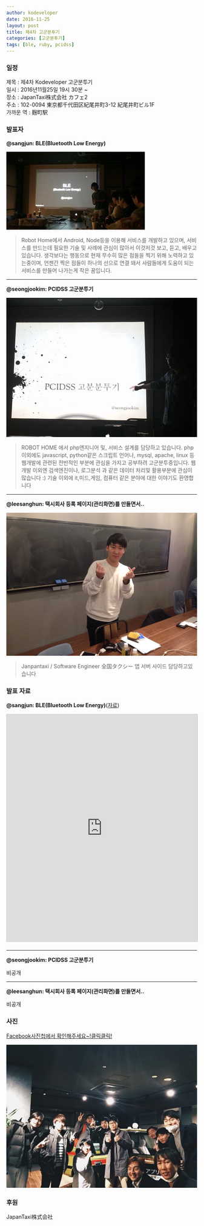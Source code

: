 ```yaml
---
author: kodeveloper
date: 2016-11-25
layout: post
title: 제4차 고군분투기
categories: [고군분투기]
tags: [ble, ruby, pcidss]
---
```


### 일정

제목 : 제4차 Kodeveloper 고군분투기  
일시 : 2016년11월25일 19시 30분 ~  
장소 : JapanTaxi株式会社 カフェ2  
주소 : 102-0094 東京都千代田区紀尾井町3-12 紀尾井町ビル1F  
가까운 역 : 麹町駅  

### 발표자

**@sangjun: BLE(Bluetooth Low Energy)**

![](/img/struggle/4/sangjun.jpg)

>Robot Home에서 Android, Node등을 이용해 서비스를 개발하고 있으며, 서비스를 만드는데 필요한 기술 및 사례에 관심이 많아서 이것저것 보고, 듣고, 배우고 있습니다. 생각보다는 행동으로 현재 무수히 많은 점들을 찍기 위해 노력하고 있는중이며, 언젠간 찍은 점들이 하나의 선으로 연결 돼서 사람들에게 도움이 되는 서비스를 만들어 나가는게 작은 꿈입니다.

---

**@seongjookim: PCIDSS 고군분투기**

![](/img/struggle/4/seongjookim.jpg)

>ROBOT HOME 에서 php엔지니어 및, 서비스 설계를 담당하고 있습니다. php이외에도 javascript, python같은 스크립트 언어나, mysql, apache, linux 등 웹개발에 관련된 전반적인 부분에 관심을 가지고 공부하려 고군분투중입니다. 웹개발 이외엔 검색엔진이나, 로그분석 과 같은 데이터 처리및 활용부분에 관심이 많습니다 :) 기술 이외에 it,미드,게임, 컴퓨터 같은 분야에 대한 이야기도 환영합니다

---

**@leesanghun: 택시회사 등록 페이지(관리화면)를 만들면서..**

![](/img/struggle/4/leesanghun.jpg)

>Janpantaxi / Software Engineer 全国タクシー 앱 서버 사이드 담당하고있습니다

### 발표 자료

**@sangjun: BLE(Bluetooth Low Energy)**([자료](https://docs.google.com/presentation/d/17CbKOIAHjBXUZ4WxynqxqsD2vfJKltMtsm0iFpV-aoE/edit?usp=sharing))

<iframe src="https://docs.google.com/presentation/d/e/2PACX-1vSVc2EPwTQccZ5PWyo1dbzZVyRKg6WDrQa1Gg42L3fvZveFdiCvZfUmuoGMdKIzuKjPOr0ByaYTp9aG/embed?start=false&loop=false" width="700" height="600" frameborder="0" marginwidth="0" marginheight="0" scrolling="no" style="border:1px solid #CCC; border-width:1px; margin-bottom:5px; max-width: 100%;" allowfullscreen></iframe>


---

**@seongjookim: PCIDSS 고군분투기**

비공개

---

**@leesanghun: 택시회사 등록 페이지(관리화면)를 만들면서..**

비공개

### 사진

[Facebook사진첩에서 확인해주세요~!클릭클릭!](https://www.facebook.com/media/set/?set=oa.1820529361525134&type=3)

![](/img/struggle/4/everyone.jpg)

### 후원

JapanTaxi株式会社
